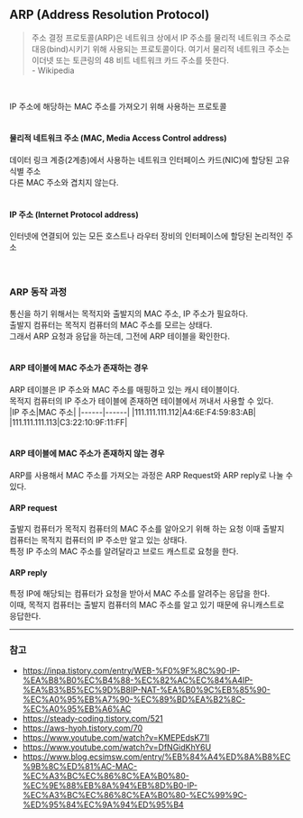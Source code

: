## ARP (Address Resolution Protocol)
> 주소 결정 프로토콜(ARP)은 네트워크 상에서 IP 주소를 물리적 네트워크 주소로 대응(bind)시키기 위해 사용되는 프로토콜이다.
> 여기서 물리적 네트워크 주소는 이더넷 또는 토큰링의 48 비트 네트워크 카드 주소를 뜻한다.  
> \- Wikipedia
<br/>

IP 주소에 해당하는 MAC 주소를 가져오기 위해 사용하는 프로토콜
<br/><br/>

#### 물리적 네트워크 주소 (MAC, Media Access Control address)
데이터 링크 계증(2계층)에서 사용하는 네트워크 인터페이스 카드(NIC)에 할당된 고유 식별 주소  
다른 MAC 주소와 겹치지 않는다.  
<br/>

#### IP 주소 (Internet Protocol address)
인터넷에 연결되어 있는 모든 호스트나 라우터 장비의 인터페이스에 할당된 논리적인 주소  
<br/><br/>

### ARP 동작 과정
통신을 하기 위해서는 목적지와 출발지의 MAC 주소, IP 주소가 필요하다.  
출발지 컴퓨터는 목적지 컴퓨터의 MAC 주소를 모르는 상태다.  
그래서 ARP 요청과 응답을 하는데, 그전에 ARP 테이블을 확인한다.  
<br/>

#### ARP 테이블에 MAC 주소가 존재하는 경우
ARP 테이블은 IP 주소와 MAC 주소를 매핑하고 있는 캐시 테이블이다.  
목적지 컴퓨터의 IP 주소가 테이블에 존재하면 테이블에서 꺼내서 사용할 수 있다.  
|IP 주소|MAC 주소|
|------|------|
|111.111.111.112|A4:6E:F4:59:83:AB|
|111.111.111.113|C3:22:10:9F:11:FF|  
<br/>

#### ARP 테이블에 MAC 주소가 존재하지 않는 경우
ARP를 사용해서 MAC 주소를 가져오는 과정은 ARP Request와 ARP reply로 나눌 수 있다.  
#### ARP request
출발지 컴퓨터가 목적지 컴퓨터의 MAC 주소를 알아오기 위해 하는 요청
이때 출발지 컴퓨터는 목적지 컴퓨터의 IP 주소만 알고 있는 상태다.  
특정 IP 주소의 MAC 주소를 알려달라고 브로드 캐스트로 요청을 한다.
<br/>
#### ARP reply
특정 IP에 해당되는 컴퓨터가 요청을 받아서 MAC 주소를 알려주는 응답을 한다.  
이때, 목적지 컴퓨터는 출발지 컴퓨터의 MAC 주소를 알고 있기 때문에 유니캐스트로 응답한다.
<br/>

---
### 참고
- https://inpa.tistory.com/entry/WEB-%F0%9F%8C%90-IP-%EA%B8%B0%EC%B4%88-%EC%82%AC%EC%84%A4IP-%EA%B3%B5%EC%9D%B8IP-NAT-%EA%B0%9C%EB%85%90-%EC%A0%95%EB%A7%90-%EC%89%BD%EA%B2%8C-%EC%A0%95%EB%A6%AC
- https://steady-coding.tistory.com/521
- https://aws-hyoh.tistory.com/70
- https://www.youtube.com/watch?v=KMEPEdsK71I
- https://www.youtube.com/watch?v=DfNGidKhY6U
- https://www.blog.ecsimsw.com/entry/%EB%84%A4%ED%8A%B8%EC%9B%8C%ED%81%AC-MAC-%EC%A3%BC%EC%86%8C%EA%B0%80-%EC%9E%88%EB%8A%94%EB%8D%B0-IP-%EC%A3%BC%EC%86%8C%EA%B0%80-%EC%99%9C-%ED%95%84%EC%9A%94%ED%95%B4
